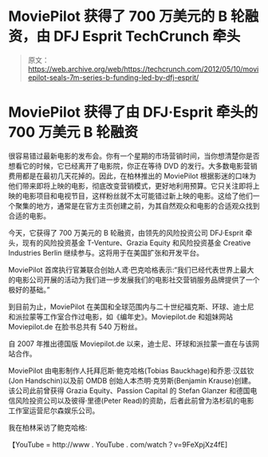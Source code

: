 # MoviePilot 获得了 700 万美元的 B 轮融资，由 DFJ Esprit TechCrunch 牵头

> 原文：<https://web.archive.org/web/https://techcrunch.com/2012/05/10/moviepilot-seals-7m-series-b-funding-led-by-dfj-esprit/>

# MoviePilot 获得了由 DFJ·Esprit 牵头的 700 万美元 B 轮融资

很容易错过最新电影的发布会。你有一个星期的市场营销时间，当你想清楚你是否想看它的时候，它已经离开了电影院，你正在等待 DVD 的发行。大多数电影营销费用都是在最初几天花掉的。因此，在柏林推出的 MoviePilot 根据影迷的口味为他们带来即将上映的电影，彻底改变营销模式，更好地利用预算。它只关注即将上映的电影项目和电视节目，这样粉丝就不太可能错过新上映的电影。这给了他们一个聚集的地方，通常是在官方主页创建之前，为其自然观众和电影的合适观众找到合适的电影。

今天，它获得了 700 万美元的 B 轮融资，由领先的风险投资公司 DFJ·Esprit 牵头，现有的风险投资基金 T-Venture、Grazia Equity 和风险投资基金 Creative Industries Berlin 继续参与。这将用于在美国扩张和开发平台。

MoviePilot 首席执行官兼联合创始人鸢·巴克哈格表示:“我们已经代表世界上最大的电影公司开展的活动为我们进一步发展我们的电影社交营销服务品牌提供了一个极好的基础。”

到目前为止，MoviePilot 在美国和全球范围内与二十世纪福克斯、环球、迪士尼和派拉蒙等工作室合作过电影，如《编年史》。Moviepilot.de 和姐妹网站 Moviepilot.de 在脸书总共有 540 万粉丝。

自 2007 年推出德国版 Moviepilot.de 以来，迪士尼、环球和派拉蒙一直在与该网站合作。

MoviePilot 由电影制作人托拜厄斯·鲍克哈格(Tobias Bauckhage)和乔恩·汉兹钦(Jon Handschin)以及前 OMDB 创始人本杰明·克劳斯(Benjamin Krause)创建。该公司此前曾获得 Grazia Equity、Passion Capital 的 Stefan Glanzer 和德国电信风险投资公司以及彼得·里德(Peter Read)的资助，后者此前曾为洛杉矶的电影工作室运营尼尔森娱乐公司。

我在柏林采访了鲍克哈格:

【YouTube = http://www . YouTube . com/watch？v=9FeXpjXz4fE]